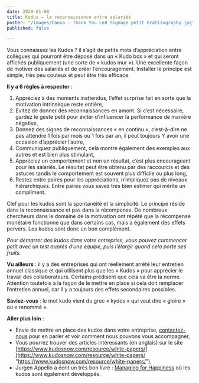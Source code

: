 ```yaml
---
date: 2020-01-08
title: Kodus – la reconnaissance entre salariés
poster: "/images/Canva - Thank You Led Signage petit Gratisography.jpg"
published: false

---
```

Vous connaissez les Kudos ? il s’agit de petits mots d’appréciation entre collègues qui pourront être déposé dans un « Kudo box » et qui seront affichés publiquement (une sorte de « kudos mur »). Une excellente façon de motiver des salariés et de créer l’encouragement. Installer le principe est simple, très peu couteux et peut être très efficace.

**Il y a 6 règles à respecter** :

1. Appréciez à des moments inattendus, l’effet surprise fait en sorte que la motivation intrinsèque reste entière,
2. Evitez de donner des reconnaissances en amont. Si c’est nécessaire, gardez le geste petit pour éviter d’influencer la performance de manière négative,
3. Donnez des signes de reconnaissances « en continu », c’est-à-dire ne pas attendre 1 fois par mois ou 1 fois par an, il peut toujours Y avoir une occasion d’apprécier l’autre,
4. Communiquez publiquement, cela montre également des exemples aux autres et est bien plus stimulant,
5. Appréciez un comportement et non un résultat, c’est plus encourageant pour les salariés. Le résultat peut être obtenu par des raccourcis et des astuces tandis le comportement est souvent plus difficile ou plus long,
6. Restez entre paires pour les appréciations, n’impliquez pas de niveaux hiérarchiques. Entre paires vous savez très bien estimer qui mérite un compliment.

Clef pour les kudos sont la spontanéité et la simplicité. Le principe réside dans la reconnaissance et pas dans la récompense. De nombreux chercheurs dans le domaine de la motivation ont répété que la récompense monétaire fonctionne que dans certains cas, mais a également des effets pervers. Les kudos sont donc un bon complément.

_Pour démarrer des kudos dans votre entreprise, vous pouvez commencer petit avec un test auprès d’une équipe, puis l’élargir quand cela porte ses fruits._

**Vu ailleurs** : il y a des entreprises qui ont réellement arrêté leur entretien annuel classique et qui utilisent plus que les « Kudos » pour apprécier le travail des collaborateurs. Certains prédisent que cela va être la norme. Attention toutefois à la façon de le mettre en place si cela doit remplacer l’entretien annuel, car il y a toujours des effets secondaires possibles.

**Saviez-vous** : le mot kudo vient du grec « kydos » qui veut dire « gloire » ou « renommé ».

**Aller plus loin** :

* Envie de mettre en place des kudos dans votre entreprise, [contactez-nous](mailto:contact@precious-prana.com) pour en parler et voir comment nous pouvons vous accompagner,
* Vous pourrez trouver des articles intéressants (en anglais) sur le site [https://www.kudosnow.com/resource/white-papers/](https://www.kudosnow.com/resource/white-papers/ "https://www.kudosnow.com/resource/white-papers/"),
* Jurgen Appello a écrit un très bon livre : [Managing for Happiness](http://jurgenappelo.com/managing-for-happiness/) où les kudos sont également développés.